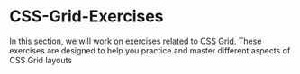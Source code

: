# CSS-Grid-Exercises
In this section, we will work on exercises related to CSS Grid. These exercises are designed to help you practice and master different aspects of CSS Grid layouts
